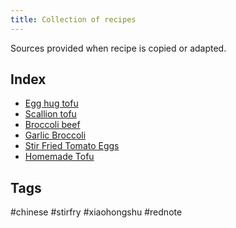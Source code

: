 ```yaml
---
title: Collection of recipes
---
```

Sources provided when recipe is copied or adapted.

## Index 

- [Egg hug tofu](egg-hug-tofu)
- [Scallion tofu](scallion-tofu)
- [Broccoli beef](broccoli-beef)
- [Garlic Broccoli](garlic-broccoli)
- [Stir Fried Tomato Eggs](stir-fried-tomato-eggs)
- [Homemade Tofu](homemade-tofu)

## Tags
#chinese #stirfry #xiaohongshu #rednote
